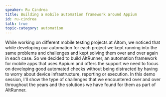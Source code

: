 ```yaml
---
speaker: Ru Cindrea
title: Building a mobile automation framework around Appium
id: ru-cindrea
talk: true
topic-category: automation
---
```

While working on different mobile testing projects at Altom, we noticed that while developing our automation for each project we kept running into the same problems and challenges and kept solving them over and over again in each case. So we decided to build AltRunner, an automation framework for mobile apps that uses Appium and offers the support we need to focus on developing good automated checks without being distracted by having to worry about device infrastructure, reporting or execution. In this demo session, I'll show the type of challenges that we encountered over and over throughout the years and the solutions we have found for them as part of AltRunner.
